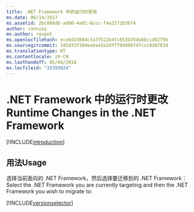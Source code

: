 ```yaml
---
title: .NET Framework 中的运行时更改
ms.date: 06/14/2017
ms.assetid: 2bc008db-ad60-4a01-8ccc-f4a3171b36f4
author: conniey
ms.author: ronpet
ms.openlocfilehash: ece8d2d884c5a7f522b4fc653b35da6bccd02f9b
ms.sourcegitcommit: 3d5d33f384eeba41b2dff79d096f47ccc8d8f03d
ms.translationtype: HT
ms.contentlocale: zh-CN
ms.lasthandoff: 05/04/2018
ms.locfileid: "33393824"
---
```

# <a name="runtime-changes-in-the-net-framework"></a><span data-ttu-id="367ba-102">.NET Framework 中的运行时更改</span><span class="sxs-lookup"><span data-stu-id="367ba-102">Runtime Changes in the .NET Framework</span></span>

[!INCLUDE[introduction](../../../../includes/migration-guide/runtime/introduction.md)]
## <a name="usage"></a><span data-ttu-id="367ba-103">用法</span><span class="sxs-lookup"><span data-stu-id="367ba-103">Usage</span></span>
<span data-ttu-id="367ba-104">选择当前面向的 .NET Framework，然后选择要迁移到的 .NET Framework：</span><span class="sxs-lookup"><span data-stu-id="367ba-104">Select the .NET Framework you are currently targeting and then the .NET Framework you wish to migrate to:</span></span>

[!INCLUDE[versionselector](../../../../includes/migration-guide/runtime/versionselector.md)]
